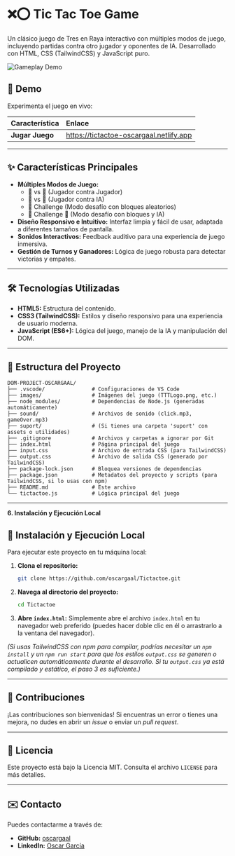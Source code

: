 # ❌⭕ Tic Tac Toe Game

Un clásico juego de Tres en Raya interactivo con múltiples modos de juego, incluyendo partidas contra otro jugador y oponentes de IA. Desarrollado con HTML, CSS (TailwindCSS) y JavaScript puro.

![Gameplay Demo](images/tictactoe-gameplay.gif)

## 🚀 Demo

Experimenta el juego en vivo:

| Característica | Enlace |
| :------------- | :----- |
| **Jugar Juego** | https://tictactoe-oscargaal.netlify.app |

---

## ✨ Características Principales

* **Múltiples Modos de Juego:**
    * 🧑 vs 🧑 (Jugador contra Jugador)
    * 🧑 vs 🤖 (Jugador contra IA)
    * 🧱 Challenge (Modo desafío con bloques aleatorios)
    * 🧱 Challenge 🤖 (Modo desafío con bloques y IA)
* **Diseño Responsivo e Intuitivo:** Interfaz limpia y fácil de usar, adaptada a diferentes tamaños de pantalla.
* **Sonidos Interactivos:** Feedback auditivo para una experiencia de juego inmersiva.
* **Gestión de Turnos y Ganadores:** Lógica de juego robusta para detectar victorias y empates.

---

## 🛠️ Tecnologías Utilizadas

* **HTML5:** Estructura del contenido.
* **CSS3 (TailwindCSS):** Estilos y diseño responsivo para una experiencia de usuario moderna.
* **JavaScript (ES6+):** Lógica del juego, manejo de la IA y manipulación del DOM.

---

## 📂 Estructura del Proyecto

```text
DOM-PROJECT-OSCARGAAL/
├── .vscode/               # Configuraciones de VS Code
├── images/                # Imágenes del juego (TTTLogo.png, etc.)
├── node_modules/          # Dependencias de Node.js (generadas automáticamente)
├── sound/                 # Archivos de sonido (click.mp3, gameOver.mp3)
├── suport/                # (Si tienes una carpeta 'suport' con assets o utilidades)
├── .gitignore             # Archivos y carpetas a ignorar por Git
├── index.html             # Página principal del juego
├── input.css              # Archivo de entrada CSS (para TailwindCSS)
├── output.css             # Archivo de salida CSS (generado por TailwindCSS)
├── package-lock.json      # Bloquea versiones de dependencias
├── package.json           # Metadatos del proyecto y scripts (para TailwindCSS, si lo usas con npm)
├── README.md              # Este archivo
└── tictactoe.js           # Lógica principal del juego
```

---

**6. Instalación y Ejecución Local**

## 🚀 Instalación y Ejecución Local

Para ejecutar este proyecto en tu máquina local:

1.  **Clona el repositorio:**
    ```bash
    git clone https://github.com/oscargaal/Tictactoe.git
    ```
2.  **Navega al directorio del proyecto:**
    ```bash
    cd Tictactoe
    ```
3.  **Abre `index.html`:** Simplemente abre el archivo `index.html` en tu navegador web preferido (puedes hacer doble clic en él o arrastrarlo a la ventana del navegador).

*(Si usas TailwindCSS con npm para compilar, podrías necesitar un `npm install` y un `npm run start` para que los estilos `output.css` se generen o actualicen automáticamente durante el desarrollo. Si tu `output.css` ya está compilado y estático, el paso 3 es suficiente.)*

---

## 🤝 Contribuciones

¡Las contribuciones son bienvenidas! Si encuentras un error o tienes una mejora, no dudes en abrir un *issue* o enviar un *pull request*.

---

## 📄 Licencia

Este proyecto está bajo la Licencia MIT. Consulta el archivo `LICENSE` para más detalles.

---

## ✉️ Contacto

Puedes contactarme a través de:

* **GitHub:** [oscargaal](https://github.com/oscargaal)
* **LinkedIn:** [Oscar García](https://www.linkedin.com/in/oscar-garc%C3%ADa-b4a755308/)